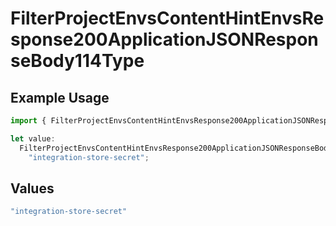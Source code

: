 # FilterProjectEnvsContentHintEnvsResponse200ApplicationJSONResponseBody114Type

## Example Usage

```typescript
import { FilterProjectEnvsContentHintEnvsResponse200ApplicationJSONResponseBody114Type } from "@vercel/sdk/models/operations/filterprojectenvs.js";

let value:
  FilterProjectEnvsContentHintEnvsResponse200ApplicationJSONResponseBody114Type =
    "integration-store-secret";
```

## Values

```typescript
"integration-store-secret"
```
